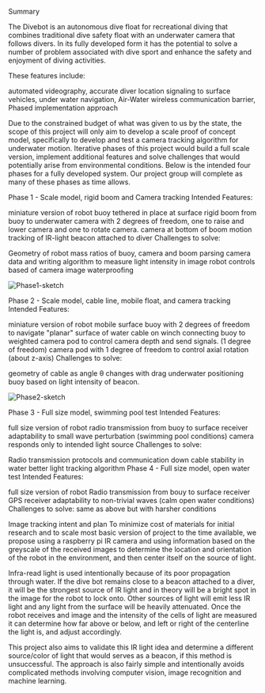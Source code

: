 Summary

The Divebot is an autonomous dive float for recreational diving that combines traditional dive safety float with an underwater camera that follows divers. In its fully developed form it has the potential to solve a number of problem associated with dive sport and enhance the safety and enjoyment of diving activities.

These features include:

automated videography,
accurate diver location signaling to surface vehicles,
under water navigation,
Air-Water wireless communication barrier,
Phased implementation approach

Due to the constrained budget of what was given to us by the state, the scope of this project will only aim to develop a scale proof of concept model, specifically to develop and test a camera tracking algorithm for underwater motion. Iterative phases of this project would build a full scale version, implement additional features and solve challenges that would potentially arise from environmental conditions. Below is the intended four phases for a fully developed system. Our project group will complete as many of these phases as time allows.

Phase 1 - Scale model, rigid boom and Camera tracking
Intended Features:

miniature version of robot
buoy tethered in place at surface
rigid boom from buoy to underwater camera with 2 degrees of freedom, one to raise and lower camera and one to rotate camera.
camera at bottom of boom
motion tracking of IR-light beacon attached to diver
Challenges to solve:

Geometry of robot
mass ratios of buoy, camera and boom
parsing camera data and writing algorithm to measure light intensity in image
robot controls based of camera image
waterproofing

![Phase1-sketch](https://user-images.githubusercontent.com/106100235/200344567-e2721e21-098f-4546-abfb-443b16838d94.jpeg)

Phase 2 - Scale model, cable line, mobile float, and camera tracking
Intended Features:

miniature version of robot
mobile surface buoy with 2 degrees of freedom to navigate "planar" surface of water
cable on winch connecting buoy to weighted camera pod to control camera depth and send signals. (1 degree of freedom)
camera pod with 1 degree of freedom to control axial rotation (about z-axis)
Challenges to solve:

geometry of cable as angle θ changes with drag underwater
positioning buoy based on light intensity of beacon.

![Phase2-sketch](https://user-images.githubusercontent.com/106100235/200344645-91898237-086f-44c7-a79d-f8de5e5883eb.jpeg)

Phase 3 - Full size model, swimming pool test
Intended Features:

full size version of robot
radio transmission from buoy to surface receiver
adaptability to small wave perturbation (swimming pool conditions)
camera responds only to intended light source
Challenges to solve:

Radio transmission protocols and communication down cable
stability in water
better light tracking algorithm
Phase 4 - Full size model, open water test
Intended Features:

full size version of robot
Radio transmission from bouy to surface receiver
GPS receiver
adaptability to non-trivial waves (calm open water conditions)
Challenges to solve:
same as above but with harsher conditions

Image tracking intent and plan
To minimize cost of materials for initial research and to scale most basic version of project to the time available, we propose using a raspberry pi IR camera and using information based on the greyscale of the received images to determine the location and orientation of the robot in the environment, and then center itself on the source of light.

Infra-read light is used intentionally because of its poor propagation through water. If the dive bot remains close to a beacon attached to a diver, it will be the strongest source of IR light and in theory will be a bright spot in the image for the robot to lock onto. Other sources of light will emit less IR light and any light from the surface will be heavily attenuated. Once the robot receives and image and the intensity of the cells of light are measured it can determine how far above or below, and left or right of the centerline the light is, and adjust accordingly.

This project also aims to validate this IR light idea and determine a different source/color of light that would serves as a beacon, if this method is unsuccessful. The approach is also fairly simple and intentionally avoids complicated methods involving computer vision, image recognition and machine learning.
